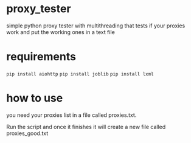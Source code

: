 # proxy_tester
simple python proxy tester with multithreading that tests if your proxies work and put the working ones in a text file
# requirements 
`pip install aiohttp`
`pip install joblib`
`pip install lxml`
# how to use
you need your proxies list in a file called proxies.txt.

Run the script and once it finishes it will create a new file called proxies_good.txt


